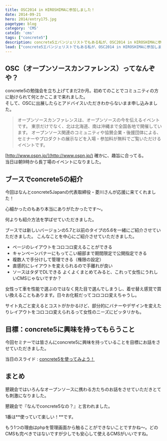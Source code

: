 ```yaml
---
title: OSC2014 in HIROSHIMAに参加しました！
date: 2014-09-21
hero: 2014/entry175.jpg
pagetype: blog
category: 'CMS'
cateId: 'cms'
tags: ["concrete5"]
description: concrete5エバンジェリストでもある私が、OSC2014 in HIROSHIMAに参加しました！concrete5 in HIROSHIMAからはCMS・concrete5の紹介でブースを出させていただきました。
lead: ["concrete5エバンジェリストでもある私が、OSC2014 in HIROSHIMAに参加しました！concrete5 in HIROSHIMAからはCMS・concrete5の紹介でブースを出させていただきました。"]
---
```


## OSC（オープンソースカンファレンス）ってなんぞや？

concrete5の勉強会を立ち上げてまだ2か月。初めてのことでコミュニティの方に助けられて何とかここまで来れました。<br>
そして、OSCに出展したらとアドバイスいただきわからないまま申し込みました。


> オープンソースカンファレンスは、オープンソースの今を伝えるイベントです。
> 東京だけでなく、北は北海道、南は沖縄まで全国各地で開催しています。
> オープンソース関連のコミュニティや協賛企業・後援団体による、セミナーやプロダクトの展示などを入場・参加料が無料でご覧いただけるイベントです。

[http://www.ospn.jp/](http://www.ospn.jp/)
確かに、趣旨に合ってる。<br>当日は朝9時から長丁場のイベントになりました。

## ブースでconcrete5の紹介

今回はなんとconcrete5Japanの代表取締役・菱川さんが応援に来てくれました！

心細かったのもあり本当にありがたかったです～。

何よりも紹介方法を学ばせていただきました。

ブースでは新しいバージョンの5.7と以前のタイプの5.6を一緒にご紹介させていただきました。
こんなことを中心にご紹介させていただきました。

* ページのレイアウトをコロコロ変えることができる
* キャンペーンバナーにもってこい細部まで期間限定で公開指定できる
* 複数人で手分けして管理できる（権限の設定）
* 直感的にレイアウトを変えられるので手離れが良い
* ソースはタダでDLできる
よくよくまとめてみると、これって女性にうれしいCMSじゃないですか？

女性って車を性能で選ぶのではなく見た目で選んでしまうし、着せ替え感覚で買い換えることもあります。日々お化粧だってコロコロ変えちゃうし。

サイト丸ごと変えるとコストがかかるけど、部分的にバナーやデザインを変えたりレイアウトをコロコロ変えられるって女性のニーズにピッタリかも。

## 目標：concrete5に興味を持ってもらうこと

今回セミナーでは皆さんにconcrete5に興味を持っていることを目標にお話をさせていただきました。

当日のスライド : [concrete5を使ってみよう！](https://www.slideshare.net/yurikamimori/concrete5-39333568)

## まとめ
懇親会ではいろんなオープンソースに携わる方たちのお話をさせていただきとても刺激になりました。

懇親会で『なんでconcrete5なの？』と言われました。

1番は**使っていて楽しい！**です。

もう1つの理由はphpを管理画面から触ることができないことですかね～。どのCMSも完ぺきではないですが少しでも安心して使えるCMSがいいですね。
